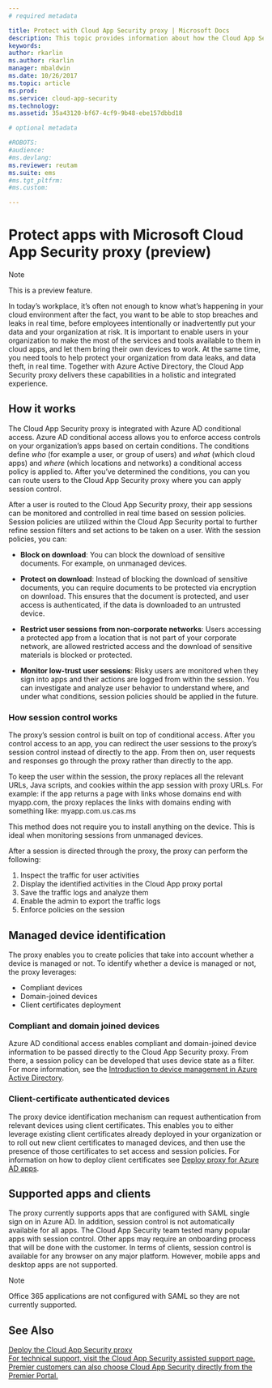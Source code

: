```yaml
---
# required metadata

title: Protect with Cloud App Security proxy | Microsoft Docs
description: This topic provides information about how the Cloud App Security proxy works.
keywords:
author: rkarlin
ms.author: rkarlin
manager: mbaldwin
ms.date: 10/26/2017
ms.topic: article
ms.prod:
ms.service: cloud-app-security
ms.technology:
ms.assetid: 35a43120-bf67-4cf9-9b48-ebe157dbbd18

# optional metadata

#ROBOTS:
#audience:
#ms.devlang:
ms.reviewer: reutam
ms.suite: ems
#ms.tgt_pltfrm:
#ms.custom:

---
```


# Protect apps with Microsoft Cloud App Security proxy (preview)

> [!NOTE]
> This is a preview feature.

In today’s workplace, it’s often not enough to know what’s happening in your cloud environment after the fact, you want to be able to stop breaches and leaks in real time, before employees intentionally or inadvertently put your data and your organization at risk. It is important to enable users in your organization to make the most of the services and tools available to them in cloud apps, and let them bring their own devices to work. At the same time, you need tools to help protect your organization from data leaks, and data theft, in real time. Together with Azure Active Directory, the Cloud App Security proxy delivers these capabilities in a holistic and integrated experience.

## How it works

The Cloud App Security proxy is integrated with Azure AD conditional access. Azure AD conditional access allows you to enforce access controls on your organization’s apps based on certain conditions. The conditions define *who* (for example a user, or group of users) and *what* (which cloud apps) and *where* (which locations and networks) a conditional access policy is applied to. After you’ve determined the conditions, you can you can route users to the Cloud App Security proxy where you can apply session control.

After a user is routed to the Cloud App Security proxy, their app sessions can be monitored and controlled in real time based on session policies. Session policies are utilized within the Cloud App Security portal to further refine session filters and set actions to be taken on a user. With the session policies, you can:

-	**Block on download**: You can block the download of sensitive documents. For example, on unmanaged devices.

-	**Protect on download**: Instead of blocking the download of sensitive documents, you can require documents to be protected via encryption on download. This ensures that the document is protected, and user access is authenticated, if the data is downloaded to an untrusted device. 

-	**Restrict user sessions from non-corporate networks**: Users accessing a protected app from a location that is not part of your corporate network, are allowed restricted access and the download of sensitive materials is blocked or protected.

-	**Monitor low-trust user sessions**: Risky users are monitored when they sign into apps and their actions are logged from within the session. You can investigate and analyze user behavior to understand where, and under what conditions, session policies should be applied in the future. 

### How session control works

The proxy’s session control is built on top of conditional access. After you control access to an app, you can redirect the user sessions to the proxy’s session control instead of directly to the app. From then on, user requests and responses go through the proxy rather than directly to the app.

To keep the user within the session, the proxy replaces all the relevant URLs, Java scripts, and cookies within the app session with proxy URLs. For example: if the app returns a page with links whose domains end with myapp.com, the proxy replaces the links with domains ending with something like: myapp.com.us.cas.ms 

This method does not require you to install anything on the device. This is ideal when monitoring sessions from unmanaged devices. 

After a session is directed through the proxy, the proxy can perform the following:
1. Inspect the traffic for user activities
3. Display the identified activities in the Cloud App proxy portal
2. Save the traffic logs and analyze them
3. Enable the admin to export the traffic logs
4. Enforce policies on the session

## Managed device identification

The proxy enables you to create policies that take into account whether a device is managed or not. To identify whether a device is managed or not, the proxy leverages:

-	Compliant devices 
-	Domain-joined devices 
-	Client certificates deployment
 
 
### Compliant and domain joined devices
Azure AD conditional access enables compliant and domain-joined device information to be passed directly to the Cloud App Security proxy. From there, a session policy can be developed that uses device state as a filter.
For more information, see the [Introduction to device management in Azure Active Directory](https://docs.microsoft.com/azure/active-directory/device-management-introduction). 

### Client-certificate authenticated devices

The proxy device identification mechanism can request authentication from relevant devices using client certificates. This enables you to either leverage existing client certificates already deployed in your organization or to roll out new client certificates to managed devices, and then use the presence of those certificates to set access and session policies. For information on how to deploy client certificates see [Deploy proxy for Azure AD apps](proxy-deployment-aad-md).
 
## Supported apps and clients

The proxy currently supports apps that are configured with SAML single sign on in Azure AD. In addition, session control is not automatically available for all apps. The Cloud App Security team tested many popular apps with session control. Other apps may require an onboarding process that will be done with the customer.
In terms of clients, session control is available for any browser on any major platform. However, mobile apps and desktop apps are not supported. 

> [!NOTE]
> Office 365 applications are not configured with SAML so they are not currently supported.

## See Also  
[Deploy the Cloud App Security proxy](proxy-deployment-aad.md)   
[For technical support, visit the Cloud App Security assisted support page.](http://support.microsoft.com/oas/default.aspx?prid=16031)   
[Premier customers can also choose Cloud App Security directly from the Premier Portal.](https://premier.microsoft.com/)  
  


